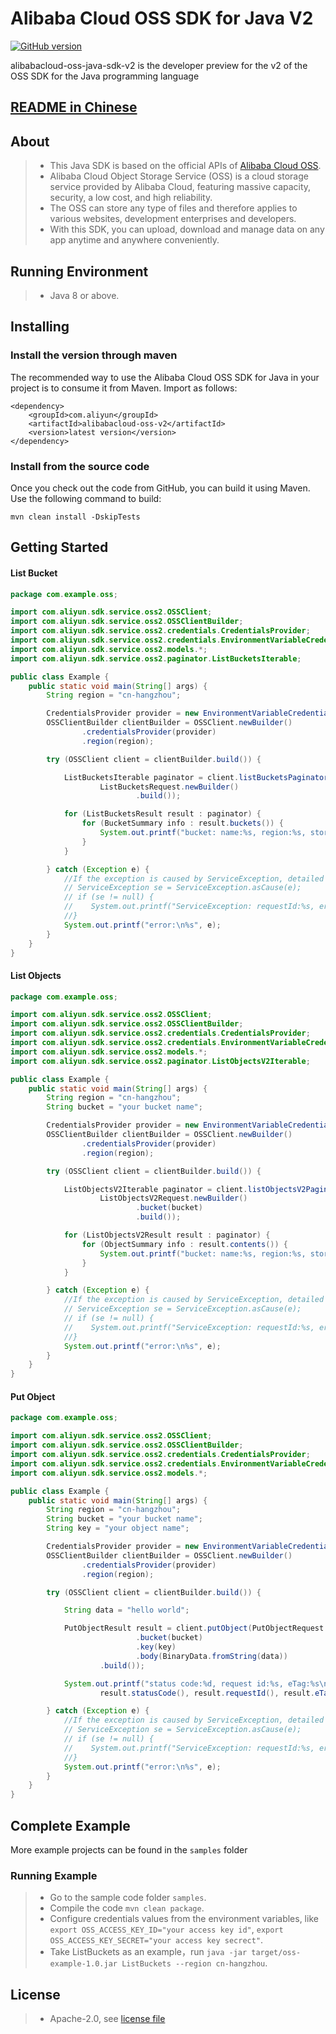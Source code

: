 # Alibaba Cloud OSS SDK for Java V2

[![GitHub version](https://badge.fury.io/gh/aliyun%2Falibabacloud-oss-java-sdk-v2.svg)](https://badge.fury.io/gh/aliyun%2Falibabacloud-oss-java-sdk-v2)

alibabacloud-oss-java-sdk-v2 is the developer preview for the v2 of the OSS SDK for the Java programming language

## [README in Chinese](README-CN.md)

## About
> - This Java SDK is based on the official APIs of [Alibaba Cloud OSS](http://www.aliyun.com/product/oss/).
> - Alibaba Cloud Object Storage Service (OSS) is a cloud storage service provided by Alibaba Cloud, featuring massive capacity, security, a low cost, and high reliability. 
> - The OSS can store any type of files and therefore applies to various websites, development enterprises and developers.
> - With this SDK, you can upload, download and manage data on any app anytime and anywhere conveniently. 

## Running Environment
> - Java 8 or above. 

## Installing
### Install the version through maven
The recommended way to use the Alibaba Cloud OSS SDK for Java in your project is to consume it from Maven. Import as follows:
```
<dependency>
    <groupId>com.aliyun</groupId>
    <artifactId>alibabacloud-oss-v2</artifactId>
    <version>latest version</version>
</dependency>
```

### Install from the source code
Once you check out the code from GitHub, you can build it using Maven. Use the following command to build:
```
mvn clean install -DskipTests
```

## Getting Started
#### List Bucket
```java
package com.example.oss;

import com.aliyun.sdk.service.oss2.OSSClient;
import com.aliyun.sdk.service.oss2.OSSClientBuilder;
import com.aliyun.sdk.service.oss2.credentials.CredentialsProvider;
import com.aliyun.sdk.service.oss2.credentials.EnvironmentVariableCredentialsProvider;
import com.aliyun.sdk.service.oss2.models.*;
import com.aliyun.sdk.service.oss2.paginator.ListBucketsIterable;

public class Example {
    public static void main(String[] args) {
        String region = "cn-hangzhou";

        CredentialsProvider provider = new EnvironmentVariableCredentialsProvider();
        OSSClientBuilder clientBuilder = OSSClient.newBuilder()
                .credentialsProvider(provider)
                .region(region);

        try (OSSClient client = clientBuilder.build()) {

            ListBucketsIterable paginator = client.listBucketsPaginator(
                    ListBucketsRequest.newBuilder()
                            .build());

            for (ListBucketsResult result : paginator) {
                for (BucketSummary info : result.buckets()) {
                    System.out.printf("bucket: name:%s, region:%s, storageClass:%s\n", info.name(), info.region(), info.storageClass());
                }
            }

        } catch (Exception e) {
            //If the exception is caused by ServiceException, detailed information can be obtained in this way.
            // ServiceException se = ServiceException.asCause(e);
            // if (se != null) {
            //    System.out.printf("ServiceException: requestId:%s, errorCode:%s\n", se.requestId(), se.errorCode());
            //}
            System.out.printf("error:\n%s", e);
        }
    }
}
```

#### List Objects
```java
package com.example.oss;

import com.aliyun.sdk.service.oss2.OSSClient;
import com.aliyun.sdk.service.oss2.OSSClientBuilder;
import com.aliyun.sdk.service.oss2.credentials.CredentialsProvider;
import com.aliyun.sdk.service.oss2.credentials.EnvironmentVariableCredentialsProvider;
import com.aliyun.sdk.service.oss2.models.*;
import com.aliyun.sdk.service.oss2.paginator.ListObjectsV2Iterable;

public class Example {
    public static void main(String[] args) {
        String region = "cn-hangzhou";
        String bucket = "your bucket name";

        CredentialsProvider provider = new EnvironmentVariableCredentialsProvider();
        OSSClientBuilder clientBuilder = OSSClient.newBuilder()
                .credentialsProvider(provider)
                .region(region);

        try (OSSClient client = clientBuilder.build()) {

            ListObjectsV2Iterable paginator = client.listObjectsV2Paginator(
                    ListObjectsV2Request.newBuilder()
                            .bucket(bucket)
                            .build());

            for (ListObjectsV2Result result : paginator) {
                for (ObjectSummary info : result.contents()) {
                    System.out.printf("bucket: name:%s, region:%s, storageClass:%s\n", info.key(), info.size(), info.lastModified());
                }
            }

        } catch (Exception e) {
            //If the exception is caused by ServiceException, detailed information can be obtained in this way.
            // ServiceException se = ServiceException.asCause(e);
            // if (se != null) {
            //    System.out.printf("ServiceException: requestId:%s, errorCode:%s\n", se.requestId(), se.errorCode());
            //}
            System.out.printf("error:\n%s", e);
        }
    }
}

```

#### Put Object
```java
package com.example.oss;

import com.aliyun.sdk.service.oss2.OSSClient;
import com.aliyun.sdk.service.oss2.OSSClientBuilder;
import com.aliyun.sdk.service.oss2.credentials.CredentialsProvider;
import com.aliyun.sdk.service.oss2.credentials.EnvironmentVariableCredentialsProvider;
import com.aliyun.sdk.service.oss2.models.*;

public class Example {
    public static void main(String[] args) {
        String region = "cn-hangzhou";
        String bucket = "your bucket name";
        String key = "your object name";

        CredentialsProvider provider = new EnvironmentVariableCredentialsProvider();
        OSSClientBuilder clientBuilder = OSSClient.newBuilder()
                .credentialsProvider(provider)
                .region(region);

        try (OSSClient client = clientBuilder.build()) {

            String data = "hello world";

            PutObjectResult result = client.putObject(PutObjectRequest.newBuilder()
                            .bucket(bucket)
                            .key(key)
                            .body(BinaryData.fromString(data))
                    .build());

            System.out.printf("status code:%d, request id:%s, eTag:%s\n",
                    result.statusCode(), result.requestId(), result.eTag());

        } catch (Exception e) {
            //If the exception is caused by ServiceException, detailed information can be obtained in this way.
            // ServiceException se = ServiceException.asCause(e);
            // if (se != null) {
            //    System.out.printf("ServiceException: requestId:%s, errorCode:%s\n", se.requestId(), se.errorCode());
            //}
            System.out.printf("error:\n%s", e);
        }
    }
}

```

##  Complete Example
More example projects can be found in the `samples` folder 

### Running Example
> - Go to the sample code folder `samples`.
> - Compile the code `mvn clean package`.
> - Configure credentials values from the environment variables, like `export OSS_ACCESS_KEY_ID="your access key id"`, `export OSS_ACCESS_KEY_SECRET="your access key secrect"`.
> - Take ListBuckets as an example，run `java -jar target/oss-example-1.0.jar ListBuckets --region cn-hangzhou`.

## License
> - Apache-2.0, see [license file](LICENSE)